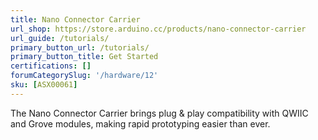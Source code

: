```yaml
---
title: Nano Connector Carrier
url_shop: https://store.arduino.cc/products/nano-connector-carrier
url_guide: /tutorials/
primary_button_url: /tutorials/
primary_button_title: Get Started
certifications: []
forumCategorySlug: '/hardware/12'
sku: [ASX00061]
---
```


The Nano Connector Carrier brings plug & play compatibility with QWIIC and Grove modules, making rapid prototyping easier than ever.